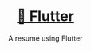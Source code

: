 <h1 align="center">
    <a href="https://flutter.dev/">🔗 Flutter</a>
</h1>
<p align="center"> A resumé using Flutter</p>
